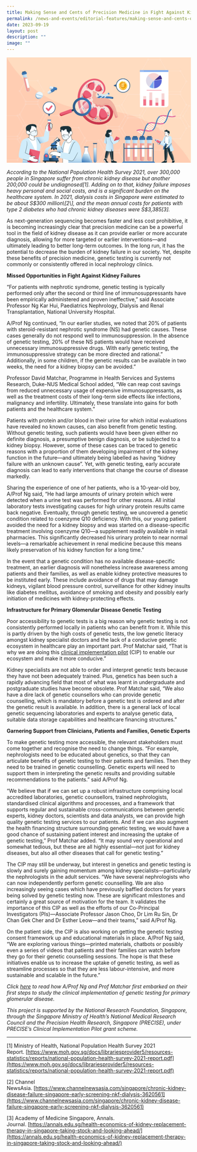 ```yaml
---
title: Making Sense and Cents of Precision Medicine in Fight Against Kidney Failures
permalink: /news-and-events/editorial-features/making-sense-and-cents-of-precision-medicine/
date: 2023-09-19
layout: post
description: ""
image: ""
---
```

![](/images/Resources/Editorial%20Features/2023/glomerular%20diseases_research%20(1).jpeg)

_According to the National Population Health Survey 2021, over 300,000 people in Singapore suffer from chronic kidney disease but another 200,000 could be undiagnosed\[1\]. Adding on to that, kidney failure imposes heavy personal and social costs, and is a significant burden on the healthcare system. In 2021, dialysis costs in Singapore were estimated to be about S$300 million\[2\], and the mean annual costs for patients with type 2 diabetes who had chronic kidney diseases were S$3,385\[3\]._

As next-generation sequencing becomes faster and less cost prohibitive, it is becoming increasingly clear that precision medicine can be a powerful tool in the field of kidney disease as it can provide earlier or more accurate diagnosis, allowing for more targeted or earlier interventions—and ultimately leading to better long-term outcomes. In the long run, it has the potential to decrease the burden of kidney failure in our society. Yet, despite these benefits of precision medicine, genetic testing is currently not commonly or consistently offered in local nephrology clinics.

**Missed Opportunities in Fight Against Kidney Failures**

“For patients with nephrotic syndrome, genetic testing is typically performed only after the second or third line of immunosuppressants have been empirically administered and proven ineffective,” said Associate Professor Ng Kar Hui, Paediatrics Nephrology, Dialysis and Renal Transplantation, National University Hospital.

A/Prof Ng continued, “In our earlier studies, we noted that 20% of patients with steroid-resistant nephrotic syndrome (NS) had genetic causes. These cases generally do not respond well to immunosuppression. In the absence of genetic testing, 20% of these NS patients would have received unnecessary immunosuppressive drugs. With early genetic testing, the immunosuppressive strategy can be more directed and rational.” Additionally, in some children, if the genetic results can be available in two weeks, the need for a kidney biopsy can be avoided.”

Professor David Matchar, Programme in Health Services and Systems Research, Duke-NUS Medical School added, “We can reap cost savings from reduced unnecessary usage of expensive immunosuppressants, as well as the treatment costs of their long-term side effects like infections, malignancy and infertility. Ultimately, these translate into gains for both patients and the healthcare system.”

Patients with protein and/or blood in their urine for which initial evaluations have revealed no known causes, can also benefit from genetic testing. Without genetic testing, such patients would have been given either no definite diagnosis, a presumptive benign diagnosis, or be subjected to a kidney biopsy. However, some of these cases can be traced to genetic reasons with a proportion of them developing impairment of the kidney function in the future—and ultimately being labelled as having “kidney failure with an unknown cause”. Yet, with genetic testing, early accurate diagnosis can lead to early interventions that change the course of disease markedly.

Sharing the experience of one of her patients, who is a 10-year-old boy, A/Prof Ng said, “He had large amounts of urinary protein which were detected when a urine test was performed for other reasons. All initial laboratory tests investigating causes for high urinary protein results came back negative. Eventually, through genetic testing, we uncovered a genetic condition related to coenzyme Q10 deficiency. With this, our young patient avoided the need for a kidney biopsy and was started on a disease-specific treatment involving coenzyme Q10—a supplement readily available in retail pharmacies. This significantly decreased his urinary protein to near normal levels—a remarkable achievement in renal medicine because this means likely preservation of his kidney function for a long time.”

In the event that a genetic condition has no available disease-specific treatment, an earlier diagnosis will nonetheless increase awareness among patients and their families, as well as enable kidney protective measures to be instituted early. These include avoidance of drugs that may damage kidneys, vigilant blood pressure control, surveillance for other kidney insults like diabetes mellitus, avoidance of smoking and obesity and possibly early initiation of medicines with kidney-protecting effects.

**Infrastructure for Primary Glomerular Disease Genetic Testing**

Poor accessibility to genetic tests is a big reason why genetic testing is not consistently performed locally in patients who can benefit from it. While this is partly driven by the high costs of genetic tests, the low genetic literacy amongst kidney specialist doctors and the lack of a conducive genetic ecosystem in healthcare play an important part. Prof Matchar said, “That is why we are doing this [clinical implementation pilot](https://www.npm.sg/cip/) (CIP) to enable our ecosystem and make it more conducive.”

Kidney specialists are not able to order and interpret genetic tests because they have not been adequately trained. Plus, genetics has been such a rapidly advancing field that most of what was learnt in undergraduate and postgraduate studies have become obsolete. Prof Matchar said, “We also have a dire lack of genetic counsellors who can provide genetic counselling, which is mandatory before a genetic test is ordered and after the genetic result is available. In addition, there is a general lack of local genetic sequencing laboratories and experts to analyse genetic data, suitable data storage capabilities and healthcare financing structures.”

**Garnering Support from Clinicians, Patients and Families, Genetic Experts**

To make genetic testing more accessible, the relevant stakeholders must come together and recognise the need to change things. “For example, nephrologists need to be educated about genetics, so that they can articulate benefits of genetic testing to their patients and families. Then they need to be trained in genetic counselling. Genetic experts will need to support them in interpreting the genetic results and providing suitable recommendations to the patients.” said A/Prof Ng.

“We believe that if we can set up a robust infrastructure comprising local accredited laboratories, genetic counsellors, trained nephrologists, standardised clinical algorithms and processes, and a framework that supports regular and sustainable cross-communications between genetic experts, kidney doctors, scientists and data analysts, we can provide high quality genetic testing services to our patients. And if we can also augment the health financing structure surrounding genetic testing, we would have a good chance of sustaining patient interest and increasing the uptake of genetic testing,” Prof Matchar added. “It may sound very operational and somewhat tedious, but these are all highly essential—not just for kidney diseases, but also all other diseases that call for genetic testing.”

The CIP may still be underway, but interest in genetics and genetic testing is slowly and surely gaining momentum among kidney specialists—particularly the nephrologists in the adult services. “We have several nephrologists who can now independently perform genetic counselling. We are also increasingly seeing cases which have previously baffled doctors for years being solved by genetic testing now. These are significant milestones and certainly a great source of motivation for the team. It validates the importance of this CIP as well as the efforts of our Co-Principal Investigators (PIs)—Associate Professor Jason Choo, Dr Lim Ru Sin, Dr Chan Gek Cher and Dr Esther Leow—and their teams,” said A/Prof Ng.

On the patient side, the CIP is also working on getting the genetic testing consent framework up and educational materials in place. A/Prof Ng said, “We are exploring various things—printed materials, chatbots or possibly even a series of videos that patients and their families can watch before they go for their genetic counselling sessions. The hope is that these initiatives enable us to increase the uptake of genetic testing, as well as streamline processes so that they are less labour-intensive, and more sustainable and scalable in the future.”

_Click [here](https://www.npm.sg/genetic-testing-for-primary-glomerular-disease-life-changing-impact-for-patients-and-families/) to read how A/Prof Ng and Prof Matchar first embarked on their first steps to study the clinical implementation of genetic testing for primary glomerular disease._

_This project is supported by the National Research Foundation, Singapore, through the Singapore Ministry of Health’s National Medical Research Council and the Precision Health Research, Singapore (PRECISE), under PRECISE’s Clinical Implementation Pilot grant scheme._

* * *

\[1\] Ministry of Health, National Population Health Survey 2021 Report. [https://www.moh.gov.sg/docs/librariesprovider5/resources-statistics/reports/national-population-health-survey-2021-report.pdf](https://www.moh.gov.sg/docs/librariesprovider5/resources-statistics/reports/national-population-health-survey-2021-report.pdf)

\[2\] Channel NewsAsia. [https://www.channelnewsasia.com/singapore/chronic-kidney-disease-failure-singapore-early-screening-nkf-dialysis-3620561](https://www.channelnewsasia.com/singapore/chronic-kidney-disease-failure-singapore-early-screening-nkf-dialysis-3620561)

\[3\] Academy of Medicine Singapore, Annals. Journal. [https://annals.edu.sg/health-economics-of-kidney-replacement-therapy-in-singapore-taking-stock-and-looking-ahead/](https://annals.edu.sg/health-economics-of-kidney-replacement-therapy-in-singapore-taking-stock-and-looking-ahead/)